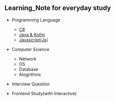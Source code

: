 ## Learning_Note for everyday study

- Programming Language
  - [C#](https://github.com/Dudu-Kim/Learning_Note/tree/main/Programming%20Language/C%23)
  - [Java & Kotlin](https://github.com/Dudu-Kim/Learning_Note/tree/main/Programming%20Language/Java%20%26%20Kotlin)
  - [Javascript(Js)](https://github.com/Dudu-Kim/Learning_Note/tree/main/Programming%20Language/Javascript)

- Computer Science
  - Network
  - OS
  - Database 
  - Alogrithms

- Interview Question 
  
- Frontend Study(with Interactive)
